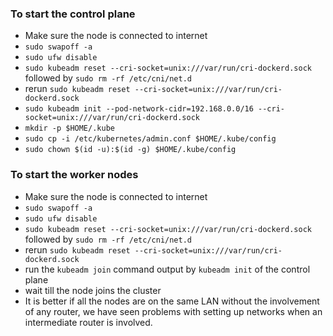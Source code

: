 ### To start the control plane
- Make sure the node is connected to internet
- `sudo swapoff -a`
- `sudo ufw disable`
- `sudo kubeadm reset --cri-socket=unix:///var/run/cri-dockerd.sock` followed by `sudo rm -rf /etc/cni/net.d`
- rerun `sudo kubeadm reset --cri-socket=unix:///var/run/cri-dockerd.sock`
- `sudo kubeadm init --pod-network-cidr=192.168.0.0/16 --cri-socket=unix:///var/run/cri-dockerd.sock`
- `mkdir -p $HOME/.kube`
- `sudo cp -i /etc/kubernetes/admin.conf $HOME/.kube/config`
- `sudo chown $(id -u):$(id -g) $HOME/.kube/config`

### To start the worker nodes
- Make sure the node is connected to internet
- `sudo swapoff -a`
- `sudo ufw disable`
- `sudo kubeadm reset --cri-socket=unix:///var/run/cri-dockerd.sock` followed by `sudo rm -rf /etc/cni/net.d`
- rerun `sudo kubeadm reset --cri-socket=unix:///var/run/cri-dockerd.sock`
- run the `kubeadm join` command output by `kubeadm init` of the control plane
- wait till the node joins the cluster
- It is better if all the nodes are on the same LAN without the involvement of any router, we have seen problems with setting up networks when an intermediate router is involved.
